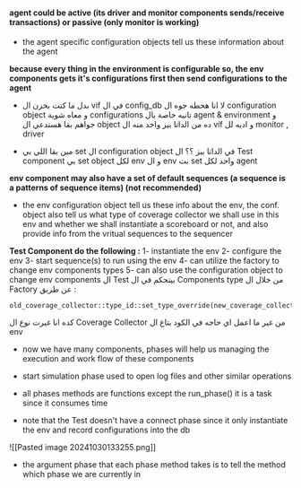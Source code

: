
#### agent could be active (its driver and monitor components sends/receive transactions) or passive (only monitor is working)
- the agent specific configuration objects tell us these information about the agent

**because every thing in the environment is configurable so, the env components gets it's configurations first then send configurations to the agent**

- بدل ما كنت بخزن ال vif في ال config_db لا انا هحطه جوه ال configuration object و معاه شوية configurations تانيه خاصة بال agent & environment و جواهم بقا هستدعي ال object ده من الداتا بيز واخد منه ال vif و اديه لل monitor , driver 

- مين بقا اللي بي set ال configuration object في الداتا بيز ؟؟  ال Test component بي set object لكل env و ال env بت set واحد لكل agent

**env component  may also have a set of default sequences (a sequence is a patterns of sequence items)  (not recommended)**
- the env configuration object tell us these info about the env, the conf. object also tell us what type of coverage collector we shall use in this env and whether we shall instantiate a  scoreboard or not, and also provide info from the vritual sequences to the sequencer 

**Test Component do the following :**
	1- instantiate the env
	2- configure the env
	3- start sequence(s) to run using the env
	4- can utilize the factory to change env components types
	5- can also use the configuration object to change env components
	ال Test بيتحكم في ال Components type من خلال ال Factory عن طريق :
```uvm
old_coverage_collector::type_id::set_type_override(new_coverage_collector::get_type());
```
كده انا غيرت نوع ال Coverage Collector من غير ما اعمل اي حاجه في الكود بتاع ال env


- now we have many components, phases will help us managing the execution and work flow of these components

- start simulation phase used to open log files and other similar operations
- all phases methods are functions except the run_phase() it is a task since it consumes time

- note that the Test doesn't have a connect phase since it only instantiate the env and record configurations into the db 

![[Pasted image 20241030133255.png]]
- the argument phase that each phase method takes is to tell the method which phase we are currently in